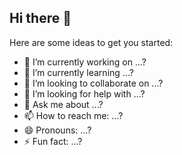 ## Hi there 👋

Here are some ideas to get you started:

- 🔭 I’m currently working on ...?
- 🌱 I’m currently learning ...?
- 👯 I’m looking to collaborate on ...?
- 🤔 I’m looking for help with ...?
- 💬 Ask me about ...?
- 📫 How to reach me: ...?
- 😄 Pronouns: ...?
- ⚡ Fun fact: ...?
